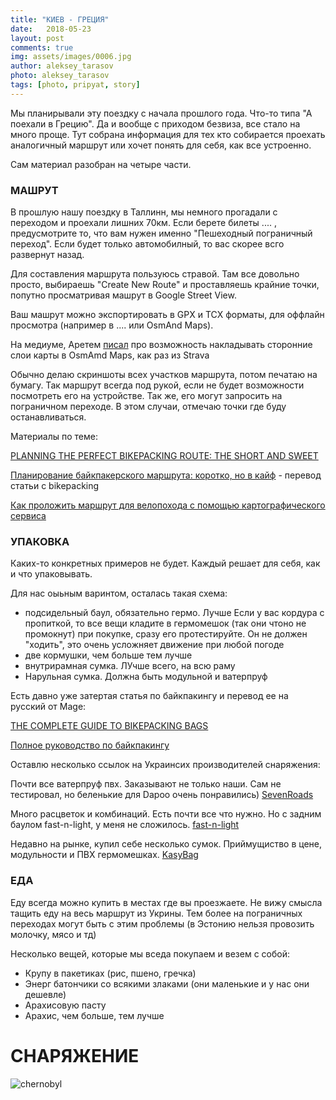 ```yaml
---
title: "КИЕВ - ГРЕЦИЯ"
date:   2018-05-23
layout: post
comments: true
img: assets/images/0006.jpg
author: aleksey_tarasov
photo: aleksey_tarasov
tags: [photo, pripyat, story]
---
```


Мы планирывали эту поездку с начала прошлого года. Что-то типа "А поехали в Грецию". Да и вообще с приходом безвиза, все стало на много проще. 
Тут собрана информация для тех кто собирается проехать аналогичный маршрут или хочет понять для себя, как все устроенно.

Сам материал разобран на четыре части. 


### МАШРУТ ###

В прошлую нашу поездку в Таллинн, мы немного прогадали с переходом и проехали лишних 70км. Если берете билеты .... , предусмотрите то, что вам нужен именно "Пешеходный пограничный переход". Если будет только автомобилный, то вас скорее всго развернут назад.

Для составления маршрута пользуюсь стравой. Там все довольно просто, выбираешь "Create New Route" и проставляешь крайние точки, попутно просматривая машрут в Google Street View.

Ваш машрут можно экспортировать в GPX и TCX форматы, для оффлайн просмотра (например в .... или OsmAnd Maps). 

На медиуме, Аретем [писал](https://medium.com/@anisart/osmand-strava-и-другие-сторонние-слои-карты-498b07f96f67) про возможность накладывать сторонние слои карты в OsmAmd Maps, как раз из Strava

Обычно делаю скриншоты всех участков маршрута, потом печатаю на бумагу. Так маршрут всегда под рукой, если не будет возможности посмотреть его на устройстве. Так же, его могут запросить на пограничном переходе. В этом случаи, отмечаю точки где буду останавливаться.  

Материалы по теме:

[PLANNING THE PERFECT BIKEPACKING ROUTE: THE SHORT AND SWEET](http://www.bikepacking.com/plog/planning-the-perfect-bikepacking-route-vol-01/)

[Планирование байкпакерского маршрута: коротко, но в кайф](http://www.magekz.org/?p=2602) - перевод статьи с bikepacking

[Как проложить маршрут для велопохода с помощью картографического сервиса](http://www.magekz.org/?p=2626)

### УПАКОВКА ###

Каких-то конкретных примеров не будет. Каждый решает для себя, как и что упаковывать.

Для нас оыьным варинтом, осталась такая схема:

- подсидельный баул, обязательно гермо. Лучше  Если у вас кордура с пропиткой, то все вещи кладите в гермомешок (так они чтоно не промокнут)
при покупке, сразу его протестируйте. Он не должен "ходить", это очень усложняет движение при любой погоде
- две кормушки, чем больше тем лучше
- внутрирамная сумка. ЛУчше всего, на всю раму
- Нарульная сумка. Должна быть модульной и ватерпруф  

Есть давно уже затертая статья по байкпакингу и перевод ее на русский от Mage:

[THE COMPLETE GUIDE TO BIKEPACKING BAGS](http://www.bikepacking.com/plan/guide-to-bikepacking-bags/)

[Полное руководство по байкпакингу](http://www.magekz.org/?p=2075)

Оставлю несколько ссылок на Украинсих производителей снаряжения:

Почти все ватерпруф пвх. Заказывают не только наши. Сам не тестировал, но беленькие для Dapoo очень понравились)
[SevenRoads](https://www.facebook.com/7RWorkshop/)

Много расцветок и комбинаций. Есть почти все что нужно. Но с задним баулом fast-n-light, у меня не сложилось.
[fast-n-light](https://fast-n-light.io.ua)

Недавно на рынке, купил себе несколько сумок. Приймущиство в цене, модульности и ПВХ гермомешках.
[KasyBag](http://kasybag.com.ua)

### ЕДА ###

Еду всегда можно купить в местах где вы проезжаете. Не вижу смысла тащить еду на весь маршрут из Укрины. Тем более на пограничных переходах могут быть с этим проблемы (в Эстонию нельзя провозить молочку, мясо и тд)

Несколько вещей, которые мы вседа покупаем и везем с собой:

- Крупу в пакетиках (рис, пшено, гречка)
- Энерг батончики со всякими злаками (они маленькие и у нас они дешевле)
- Арахисовую пасту
- Арахис, чем больше, тем лучше


# СНАРЯЖЕНИЕ #



![chernobyl](https://drive.google.com/uc?export=download&id=0B0NRqCiUriFKV29odkN6MkdpMEE)